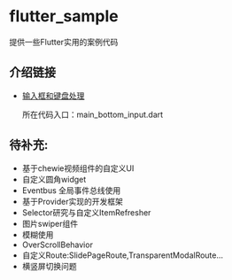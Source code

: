 # flutter_sample

提供一些Flutter实用的案例代码

## 介绍链接

- [输入框和键盘处理](https://juejin.im/post/5e7c164ae51d455c7275d353)
  
  所在代码入口：main_bottom_input.dart

## 待补充:
- 基于chewie视频组件的自定义UI
- 自定义圆角widget
- Eventbus 全局事件总线使用
- 基于Provider实现的开发框架
- Selector研究与自定义ItemRefresher
- 图片swiper组件
- 模糊使用
- OverScrollBehavior
- 自定义Route:SlidePageRoute,TransparentModalRoute...
- 横竖屏切换问题


